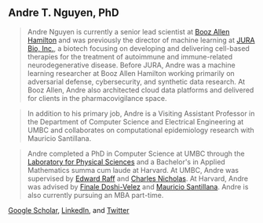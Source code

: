 ## Andre T. Nguyen, PhD

>Andre Nguyen is currently a senior lead scientist at [Booz Allen Hamilton](https://www.boozallen.com) and was previously the director of machine learning at [JURA Bio, Inc.](https://www.jurabio.com), a biotech focusing on developing and delivering cell-based therapies for the treatment of autoimmune and immune-related neurodegenerative disease. Before JURA, Andre was a machine learning researcher at Booz Allen Hamilton working primarily on adversarial defense, cybersecurity, and synthetic data research. At Booz Allen, Andre also architected cloud data platforms and delivered for clients in the pharmacovigilance space. 

>In addition to his primary job, Andre is a Visiting Assistant Professor in the Department of Computer Science and Electrical Engineering at UMBC and collaborates on computational epidemiology research with Mauricio Santillana.  

>Andre completed a PhD in Computer Science at UMBC through the [Laboratory for Physical Sciences](https://www.lps.umd.edu) and a Bachelor's in Applied Mathematics summa cum laude at Harvard. At UMBC, Andre was supervised by [Edward Raff](https://www.edwardraff.com) and [Charles Nicholas](https://www.csee.umbc.edu/people/faculty/charles-nicholas/). At Harvard, Andre was advised by [Finale Doshi-Velez](https://finale.seas.harvard.edu) and [Mauricio Santillana](https://scholar.harvard.edu/msantillana/bio). Andre is also currently pursuing an MBA part-time.  

[Google Scholar](https://scholar.google.com/citations?user=gVzxOBAAAAAJ), [LinkedIn](https://www.linkedin.com/in/andrenguyen1/), and [Twitter](https://twitter.com/AndreNguyen16)

